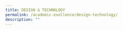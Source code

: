 ```yaml
---
title: DESIGN & TECHNOLOGY
permalink: /academic-exellence/design-technology/
description: ""
---
```

